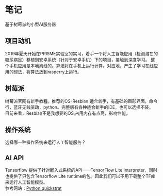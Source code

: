 # 笔记
基于树莓派的小型AI服务器
## 项目动机
2019年夏天开始在PRISME实验室的实习，着手一个将人工智能应用（检测潜在的糖尿病足）移植到安卓系统（针对于安卓手机）下的项目，接触到深度学习。
整个手机应用是本地离线的，算法将在手机上运行计算。对应地，产生了学习在线应用的想法，将算法放到rasperry上运行。
## 树莓派
树莓派官网有新手教程。推荐的OS-Resbian 适合新手，有基础的图形界面，命令行，蓝牙无线驱动，python。完整版有各种适合新手的IDE，也可以选择不装。
目前来看，Resbian不是我想要的OS,占用内存有点高，影响性能。
## 操作系统
选择哪一种操作系统来运行人工智能服务？
## AI API
Tensorflow 提供了针对嵌入式系统的API——TensorFlow Lite interpreter，同时也提供了只包含Tensorflow Lite runtime的包。因此我们可以不用下载整个TF库来运行人工智能模型。  
参考网站：[Python quickstrat](https://www.tensorflow.org/lite/guide/python)
